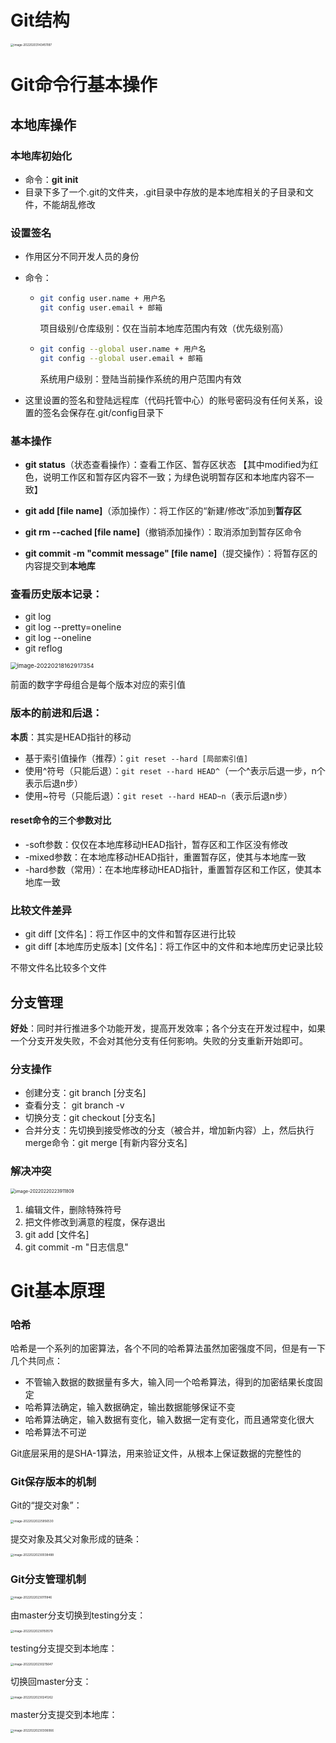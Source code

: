 # Git结构

<img src="https://s2.loli.net/2022/02/03/faJTZsdi2OnNvPF.png" alt="image-20220203143451187" style="zoom: 33%;" />

# Git命令行基本操作

## 本地库操作

### 本地库初始化

- 命令：**git init**
- 目录下多了一个.git的文件夹，.git目录中存放的是本地库相关的子目录和文件，不能胡乱修改

### 设置签名

- 作用区分不同开发人员的身份

- 命令：

  - ```bash
    git config user.name + 用户名
    git config user.email + 邮箱
    ```

    项目级别/仓库级别：仅在当前本地库范围内有效（优先级别高）

  - ```bash
    git config --global user.name + 用户名
    git config --global user.email + 邮箱
    ```

    系统用户级别：登陆当前操作系统的用户范围内有效

- 这里设置的签名和登陆远程库（代码托管中心）的账号密码没有任何关系，设置的签名会保存在.git/config目录下

### 基本操作

- **git status**（状态查看操作）：查看工作区、暂存区状态 【其中modified为红色，说明工作区和暂存区内容不一致；为绿色说明暂存区和本地库内容不一致】

- **git add [file name]**（添加操作）：将工作区的“新建/修改”添加到**暂存区**

- **git rm --cached [file name]**（撤销添加操作）：取消添加到暂存区命令

- **git commit -m "commit message" [file name]**（提交操作）：将暂存区的内容提交到**本地库**

  

### 查看历史版本记录：

- git log
- git log --pretty=oneline
- git log --oneline
- git reflog

<img src="https://s2.loli.net/2022/02/21/euGICplnJMqwcAN.png" alt="image-20220218162917354" style="zoom:67%;" />

前面的数字字母组合是每个版本对应的索引值

### 版本的前进和后退：

**本质**：其实是HEAD指针的移动

- 基于索引值操作（推荐）：`git reset --hard [局部索引值]`
- 使用^符号（只能后退）：`git reset --hard HEAD^`（一个^表示后退一步，n个表示后退n步）
- 使用~符号（只能后退）：`git reset --hard HEAD~n`（表示后退n步）

#### reset命令的三个参数对比

- -soft参数：仅仅在本地库移动HEAD指针，暂存区和工作区没有修改
- -mixed参数：在本地库移动HEAD指针，重置暂存区，使其与本地库一致
- -hard参数（常用）：在本地库移动HEAD指针，重置暂存区和工作区，使其本地库一致

### 比较文件差异

- git diff [文件名]：将工作区中的文件和暂存区进行比较
- git diff [本地库历史版本] [文件名]：将工作区中的文件和本地库历史记录比较

不带文件名比较多个文件

## 分支管理

**好处**：同时并行推进多个功能开发，提高开发效率；各个分支在开发过程中，如果一个分支开发失败，不会对其他分支有任何影响。失败的分支重新开始即可。

### 分支操作

- 创建分支：git branch [分支名]
- 查看分支： git branch -v
- 切换分支：git checkout [分支名]
- 合并分支：先切换到接受修改的分支（被合并，增加新内容）上，然后执行merge命令：git merge [有新内容分支名]

### 解决冲突

<img src="https://s2.loli.net/2022/02/21/uilcr3NSevAsn14.png" alt="image-20220220223911809" style="zoom: 50%;" />

1. 编辑文件，删除特殊符号
2. 把文件修改到满意的程度，保存退出
3. git add [文件名]
4. git commit -m "日志信息"

# Git基本原理

### 哈希

哈希是一个系列的加密算法，各个不同的哈希算法虽然加密强度不同，但是有一下几个共同点：

- 不管输入数据的数据量有多大，输入同一个哈希算法，得到的加密结果长度固定
- 哈希算法确定，输入数据确定，输出数据能够保证不变
- 哈希算法确定，输入数据有变化，输入数据一定有变化，而且通常变化很大
- 哈希算法不可逆

Git底层采用的是SHA-1算法，用来验证文件，从根本上保证数据的完整性的

### Git保存版本的机制

Git的“提交对象”：

<img src="https://s2.loli.net/2022/02/21/p1kOFiaftXoch8v.png" alt="image-20220220225956530" style="zoom: 33%;" />

提交对象及其父对象形成的链条：

<img src="https://s2.loli.net/2022/02/21/bqhPsZXRHWK7aQi.png" alt="image-20220220230038488" style="zoom:33%;" />

### Git分支管理机制

<img src="https://s2.loli.net/2022/02/21/amveEu4xsyZWkqK.png" alt="image-20220220230111846" style="zoom:33%;" />

由master分支切换到testing分支：

<img src="https://s2.loli.net/2022/02/21/geRQhxIvkAlKcTU.png" alt="image-20220220230150579" style="zoom:33%;" />

testing分支提交到本地库：

<img src="https://s2.loli.net/2022/02/21/ko8QCjEAOupbvcw.png" alt="image-20220220230215647" style="zoom:33%;" />

切换回master分支：

<img src="https://s2.loli.net/2022/02/21/WZcKXNJP6Rer1n5.png" alt="image-20220220230241262" style="zoom:33%;" />

master分支提交到本地库：

<img src="https://s2.loli.net/2022/02/21/slUjN4bCq3nQkPx.png" alt="image-20220220230306066" style="zoom:33%;" />

